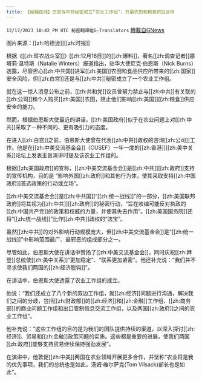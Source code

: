 ```yaml
---
title: 【秘翻在线】白宫与中共秘密成立“农业工作组”，开展农田和粮食供应合作
---
```

`12/17/2023 10:42 PM UTC 秘密翻譯組G-Translators` [轉載自GNews](https://gnews.org/articles/2121772)

图片来源：[[zh:哈德逊]][[zh:时报]]

根据《[[zh:班农战斗室]]》[[zh:12月16日]]的[[zh:爆料]]，著名[[zh:调查记者]]娜塔莉·温特斯（Natalie Winters）报道指出，驻华大使尼克·伯恩斯（Nick Burns）透露，尽管担心[[zh:中共国]]进军[[zh:美国]]农田和食品供应所带来的[[zh:国家]]安全风险，但[[zh:白宫]]还是与[[zh:中共]]秘密成立了一个农业工作组。

就在这一惊人消息公布之前，[[zh:共和党]]议员曾努力禁止与[[zh:中共]]有关联的[[zh:公司]]和个人购买[[zh:美国]]农田，阻止他们影响[[zh:美国]][[zh:粮食]]供应安全的能力。

然而，根据伯恩斯大使最近的讲话，[[zh:美国政府]]似乎在农业问题上对[[zh:中共]]采取了一种不同的、更有吸引力的态度。

在进入[[zh:白宫]]之前，伯恩斯大使曾在代表[[zh:中共]]政权的咨询[[zh:公司]]工作。他是在[[zh:中美交流基金会]]（CUSEF）一年一度的[[zh:香港]][[zh:美中关系]]论坛上发表主旨演讲时提及该农业工作组的。

根据[[zh:美国政府]]的宣称，[[zh:中美交流基金会]]是[[zh:中共]][[zh:政府]]支持的宣传机构，目的是 “影响外国[[zh:政府]]和其他行为体，使其采取支持[[zh:中国政府]]首选政策的行动或立场”。

[[zh:中美交流基金会]]是[[zh:中共国]]“[[zh:统一战线]]”的一部分，[[zh:美国联邦政府]]将其视为[[zh:中共]][[zh:政府]]的秘密行动，“旨在收编可能反对执政的[[zh:中国共产党]]的政策和权威的力量，并使其失去作用”。[[zh:美国国务院]]还将“[[zh:统一战线]]”比作[[zh:中共]]政权的“法宝”。

虽然[[zh:中共]]的对外影响行动规模庞大，但[[zh:中美交流基金会]]是“[[zh:统一战线]]”中影响范围最广、最邪恶的组成部分之一。

尽管如此，伯恩斯大使在讲话中赞扬了[[zh:中美交流基金会]]，同时庆祝[[zh:拜登]]总统使[[zh:美中关系]]“更加稳定”、“联系更加紧密”。他还补充说：“我们并不寻求使我们两国的[[zh:经济脱钩]]”。

在讲话中，伯恩斯大使透露了农业工作组的成立。

他说：“我们还成立了八个新的双边工作组，就[[zh:经济]]问题进行沟通，解决我们之间的分歧，包括[[zh:财政部]]的[[zh:经济]]和[[zh:金融]]工作组、[[zh:商务部]]的商业问题工作组和出口管制信息交流工作组，以及两国[[zh:政府]]之间的农业工作组”。

他补充说：“这些工作组的目的是为我们的团队提供持续的渠道，以深入探讨[[zh:经济]]、贸易和[[zh:金融]]政策问题的实质。这些都是重要的进展，使我们两国[[zh:政府]]能够支持贸易继续保持强劲发展”。

在演讲中，他敦促[[zh:中美]]两国在农业领域开展更多合作，并坚称“农业将是我的优先事项，我们的总统也是如此，汤姆·维尔萨克(Tom Vilsack)部长也是如此”。
